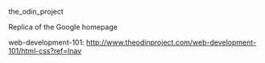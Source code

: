 the_odin_project

Replica of the Google homepage

web-development-101: http://www.theodinproject.com/web-development-101/html-css?ref=lnav